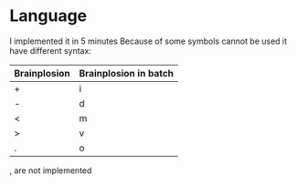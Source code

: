 # Language
I implemented it in 5 minutes
Because of some symbols cannot be used it have different syntax:

Brainplosion | Brainplosion in batch
| - | -
| + | i
| - | d
| < | m
| > | v
| . | o

, are not implemented
